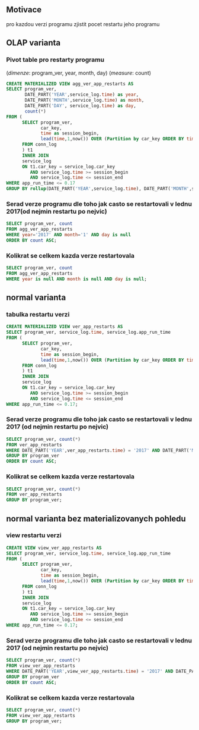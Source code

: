 ## Motivace 

pro kazdou verzi programu zjistit pocet restartu jeho programu

## OLAP varianta

### Pivot table pro restarty programu

(*dimenze*: program_ver, year, month, day) (*measure*: count)

```sql
CREATE MATERIALIZED VIEW agg_ver_app_restarts AS 
SELECT program_ver, 
       DATE_PART('YEAR',service_log.time) as year,
       DATE_PART('MONTH',service_log.time) as month,
       DATE_PART('DAY', service_log.time) as day,
       count(*) 
FROM (
      SELECT program_ver,                                                                          
             car_key,
             time as session_begin,
             lead(time,1,now()) OVER (Partition by car_key ORDER BY time) AS session_end 
      FROM conn_log
      ) t1 
      INNER JOIN 
      service_log                                          
      ON t1.car_key = service_log.car_key 
         AND service_log.time >= session_begin 
         AND service_log.time <= session_end 
WHERE app_run_time <= 0.17 
GROUP BY rollup(DATE_PART('YEAR',service_log.time), DATE_PART('MONTH',service_log.time), DATE_PART('DAY',service_log.time)),program_ver;
```

### Serad verze programu dle toho jak casto se restartovali v lednu 2017(od nejmin restartu po nejvic)

```sql
SELECT program_ver, count 
FROM agg_ver_app_restarts
WHERE year='2017' AND month='1' AND day is null 
ORDER BY count ASC;
```

### Kolikrat se celkem kazda verze restartovala

```sql
SELECT program_ver, count 
FROM agg_ver_app_restarts 
WHERE year is null AND month is null AND day is null;
```

## normal varianta

### tabulka restartu verzi

```sql
CREATE MATERIALIZED VIEW ver_app_restarts AS 
SELECT program_ver, service_log.time, service_log.app_run_time 
FROM (
      SELECT program_ver,                                                                          
             car_key,
             time as session_begin,
             lead(time,1,now()) OVER (Partition by car_key ORDER BY time) AS session_end 
      FROM conn_log
      ) t1 
      INNER JOIN 
      service_log                                          
      ON t1.car_key = service_log.car_key 
         AND service_log.time >= session_begin 
         AND service_log.time <= session_end 
WHERE app_run_time <= 0.17;
```

### Serad verze programu dle toho jak casto se restartovali v lednu 2017 (od nejmin restartu po nejvic)

```sql
SELECT program_ver, count(*) 
FROM ver_app_restarts 
WHERE DATE_PART('YEAR',ver_app_restarts.time) = '2017' AND DATE_PART('MONTH',ver_app_restarts.time)='1' 
GROUP BY program_ver 
ORDER BY count ASC;
```

### Kolikrat se celkem kazda verze restartovala

```sql
SELECT program_ver, count(*) 
FROM ver_app_restarts
GROUP BY program_ver;
```

## normal varianta bez materializovanych pohledu

### view restartu verzi

```sql
CREATE VIEW view_ver_app_restarts AS 
SELECT program_ver, service_log.time, service_log.app_run_time 
FROM (
      SELECT program_ver,                                                                          
             car_key,
             time as session_begin,
             lead(time,1,now()) OVER (Partition by car_key ORDER BY time) AS session_end 
      FROM conn_log
      ) t1 
      INNER JOIN 
      service_log                                          
      ON t1.car_key = service_log.car_key 
         AND service_log.time >= session_begin 
         AND service_log.time <= session_end 
WHERE app_run_time <= 0.17;
```

### Serad verze programu dle toho jak casto se restartovali v lednu 2017 (od nejmin restartu po nejvic)

```sql
SELECT program_ver, count(*) 
FROM view_ver_app_restarts 
WHERE DATE_PART('YEAR',view_ver_app_restarts.time) = '2017' AND DATE_PART('MONTH',view_ver_app_restarts.time)='1' 
GROUP BY program_ver 
ORDER BY count ASC;
```

### Kolikrat se celkem kazda verze restartovala

```sql
SELECT program_ver, count(*) 
FROM view_ver_app_restarts
GROUP BY program_ver;
```
